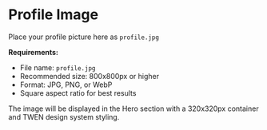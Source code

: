 # Profile Image

Place your profile picture here as `profile.jpg`

**Requirements:**
- File name: `profile.jpg`
- Recommended size: 800x800px or higher
- Format: JPG, PNG, or WebP
- Square aspect ratio for best results

The image will be displayed in the Hero section with a 320x320px container and TWEN design system styling.